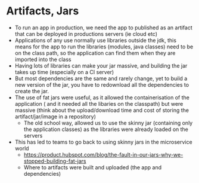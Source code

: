 # Artifacts, Jars

- To run an app in production, we need the app to published as an artifact that can be deployed in productions servers (ie cloud etc)
- Applications of any use normally use libraries outside the jdk, this means for the app to run the libraries (modules, java classes) need to be on the class path, so the application can find them when they are imported into the class
- Having lots of libraries can make your jar massive, and building the jar takes up time (especially on a CI server)
- But most dependencies are the same and rarely change, yet to build a new version of the jar, you have to redownload all the dependencies to create the jar.
- The use of fat jars were useful, as it allowed the containerisation of the application ( and it needed all the libaries on the classpath) but were massive (think about the upload/download time and cost of storing the artifact/jar/image in a repository)
  - The old school way, allowed us to use the skinny jar (containing only the application classes) as the libraries were already loaded on the servers
- This has led to teams to go back to using skinny jars in the microservice world
  - https://product.hubspot.com/blog/the-fault-in-our-jars-why-we-stopped-building-fat-jars
  - Where to artifacts were built and uploaded (the app and dependencies)
